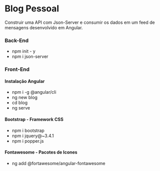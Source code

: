# Blog Pessoal

Construir uma API com Json-Server e consumir os dados em um feed de mensagens desenvolvido em Angular.

### Back-End

- npm init - y
- npm i json-server


### Front-End

#### Instalação Angular
- npm i -g @angular/cli
- ng new blog
- cd blog 
- ng serve

#### Bootstrap - Framework CSS
- npm i bootstrap
- npm i jquery@~3.4.1
- npm i popper.js

#### Fontawesome - Pacotes de Icones
- ng add @fortawesome/angular-fontawesome